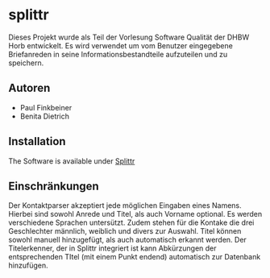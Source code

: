# splittr

Dieses Projekt wurde als Teil der Vorlesung Software Qualität der DHBW Horb entwickelt. Es wird verwendet um vom Benutzer eingegebene Briefanreden in seine Informationsbestandteile aufzuteilen und zu speichern.

## Autoren
* Paul Finkbeiner
* Benita Dietrich

## Installation
The Software is available under [Splittr](https://splittr.paul-finkbeiner.de)

## Einschränkungen
Der Kontaktparser akzeptiert jede möglichen Eingaben eines Namens. Hierbei sind sowohl Anrede und Titel, als auch Vorname optional.
Es werden verschiedene Sprachen untersützt. Zudem stehen für die Kontake die drei Geschlechter männlich, weiblich und divers zur Auswahl.
Titel können sowohl manuell hinzugefügt, als auch automatisch erkannt werden. Der Titelerkenner, der in Splittr integriert ist kann Abkürzungen der entsprechenden TItel
(mit einem Punkt endend) automatisch zur Datenbank hinzufügen.
